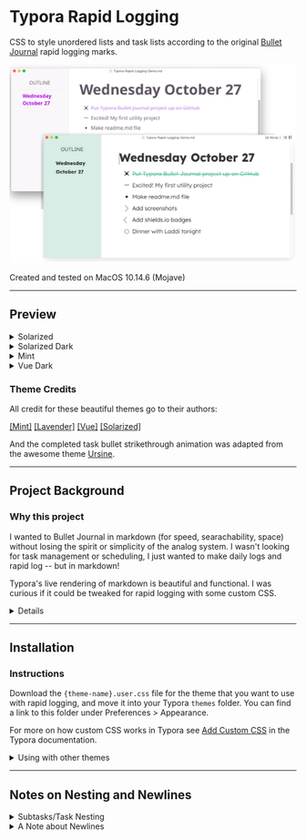 # Typora Rapid Logging

CSS to style unordered lists and task lists according to the original [Bullet Journal](https://bulletjournal.com/) rapid logging marks.

<img src="./img/demo.png">

Created and tested on MacOS 10.14.6 (Mojave)

------------------

## Preview

<details><summary>Solarized</summary>
  <img src="./img/solarized-theme.png">
</details>

<details><summary>Solarized Dark</summary>
  <img src="./img/solarized-dark-theme.png">
</details>

<details><summary>Mint</summary>
  <img src="./img/mint-theme.png">
</details>

<details><summary>Vue Dark</summary>
  <img src="./img/vue-dark-theme.png">
</details>

### Theme Credits

All credit for these beautiful themes go to their authors:

[[Mint]](https://github.com/Y1chenYao/typora-mint-theme)  [[Lavender]](https://github.com/JARVIS-AI/Typora-Lavender-Theme/)  [[Vue]](https://github.com/blinkfox/typora-vue-theme)  [[Solarized]](https://github.com/belenos/typora-solarized)

And the completed task bullet strikethrough animation was adapted from the awesome theme [Ursine](https://github.com/noatpad/typora-theme-ursine).

----------------

## Project Background
### Why this project

I wanted to Bullet Journal in markdown (for speed, searachability, space) without losing the spirit or simplicity of the analog system. I wasn't looking for task management or scheduling, I just wanted to make daily logs and rapid log -- but in markdown!

Typora's live rendering of markdown is beautiful and functional. I was curious if it could be tweaked for rapid logging with some custom CSS.

<details><summary>Details</summary>


### Unordered Lists in Markdown

In straight markdown rapid logging is simple:

```
- you could use a dash for a note
* Asterisk for event circle
+ And plus for a longform note
```

(Although you would have difficulty using the `>` to forward tasks, as it starts a blockquote, and tasks could only be checkboxes, not bullets.)

In *rendered markdown*, including GitHub flavored markdown, all bullet types are rendered equivalently:

- you could use a dash for a note
* Asterisk for event circle
+ And plus for a longform note

... but they would all look the same.

Luckily in Typora the original bullet type is kept in the "data-mark" attribute which can be accessed through CSS.

### Tasks

Data-marks can't be used to give extra styling to tasks (the forwarding/scheduling of rapid logging), because all tasks have the standard markdown format `-[x]`. In any case I didn't want to adopt a method that would generate a task list unrecognizable to other markdown editors.
  
  Therefore I picked tab indent as the easiest way to modify a task to schedule/forward it. It's not a perfect solution because subtasks are also very useful. As described below in [Subtasks/Task Nesting](#notes-on-nesting-and-newlines), feel free to turn off the forwarding/scheduling marks in order to use subtasks.

### Result
Put together, Typora Rapid Logging takes this unstyled markdown:

```
# Rapid Logging in Typora
## Lavender Theme

- This is a note (dash)
* This is an event; start the line with an * (asterisk) bullet to render a circle
  - You can nest notes under events, events under notes, etc.
* [ ] This is a task. It's a normal markdown checkbox styled as a task bullet
* [ ] View it in another theme/editor and it will still be a checkbox
* [x] Completed tasks are in the bullet journal style
* [x] (Plus a nice strikethrough effect, which isn't technically in the Bullet Journal style)
  * [ ] Indent your task once to forward it
  * [x] Check off (complete) your forwarded task to scheduled it
  * [ ] Helpful hover animations indicate a task whose checked state can be toggled
```

And renders it like this:
<img src="./img/lavender-theme.png">

</details>

-----------------

## Installation

###  Instructions

Download the `{theme-name}.user.css` file for the theme that you want to use with rapid logging, and move it into your Typora `themes` folder. You can find a link to this folder under Preferences > Appearance.

For more on how custom CSS works in Typora see [Add Custom CSS](https://support.typora.io/Add-Custom-CSS/) in the Typora documentation.

<details><summary>Using with other themes</summary>

### Using with other themes

These CSS files only style unordered lists and no other elements (fonts, colors, spacing) so they can work with any number of your existing Typora themes. Modify `template-base-user.css` if you'd like to adapt it to one of the themes not included in this repository and rename it to `{theme-name}.user.css`. I've included (hopefully) helpful comments and variables at the top of that file to help you match up the CSS to the look of the theme you are modifying.
</details>

-----------------
## Notes on Nesting and Newlines

<details><summary>Subtasks/Task Nesting</summary>
  
  ### Subtasks vs. Forwarding/Scheduling Task Bullets

  Typora Rapid Logging makes use of indentation (tabbing) as the easiest way to forward and schedule tasks bullets.
  
  If you would prefer to nest your bullets (use subtasks) instead, disable forwarding and scheduling by commenting out the code indicated at the end of the .css file:
  

<img src="./img/comment-note.png">
  
  Doing so won't affect the rest of the rapid logging marks or styles.
  
</details>


<details><summary>A Note about Newlines</summary>
  
  ### Newlines in the markdown
One quirk of how Typora generates markdown in its hybrid view is that it will insert a newline when you tab all the way out and begin a list item with a different mark. This isn't visible in hybrid view, only in the markdown:

```
- This is a note (dash)

* This is an event; start the line with an * (asterisk) bullet to render a circle

  - You can nest notes

* [ ] This is a task
```

  This can't be adjusted in preferences. Therefore, if you are using your rapid logging to switch often between notes, events, and tasks, I would recommend opening up source code mode with `COMMAND + /`(MacOS) or `Ctrl + /` (Windows/Linux) to make your list items:

<img src="./img/source-code-mode.png">

As far as I know, writing in source code mode is the only way to suppress the automatically generated newline.

This extra newline issue doesn't affect markdown created in other editors and viewed in Typora.
  
</details>
